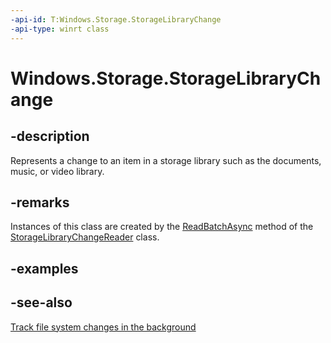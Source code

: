 ```yaml
---
-api-id: T:Windows.Storage.StorageLibraryChange
-api-type: winrt class
---
```


<!-- Class syntax.
public class StorageLibraryChange : Windows.Storage.IStorageLibraryChange
-->

# Windows.Storage.StorageLibraryChange

## -description
Represents a change to an item in a storage library such as the documents, music, or video library.

## -remarks
Instances of this class are created by the [ReadBatchAsync](storagelibrarychangereader_readbatchasync_888788553.md) method of the [StorageLibraryChangeReader](storagelibrarychangereader.md) class.

## -examples

## -see-also
[Track file system changes in the background](https://docs.microsoft.com/windows/uwp/files/change-tracking-filesystem)
